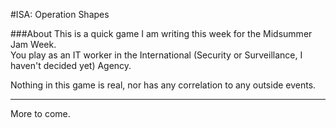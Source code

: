 #ISA: Operation Shapes


###About
This is a quick game I am writing this week for the Midsummer Jam Week.  
You play as an IT worker in the International (Security or Surveillance, I haven't decided yet) Agency.

Nothing in this game is real, nor has any correlation to any outside events.

---
More to come.

